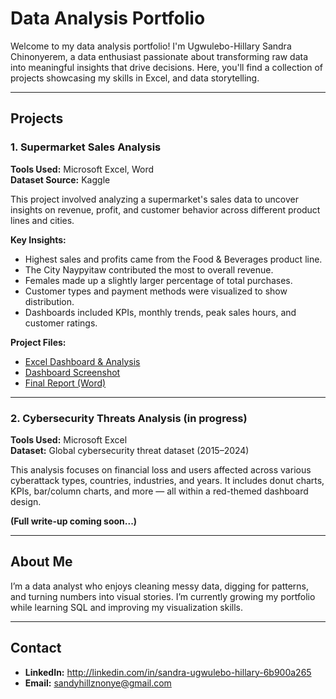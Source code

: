# Data Analysis Portfolio

Welcome to my data analysis portfolio! I'm Ugwulebo-Hillary Sandra Chinonyerem, a data enthusiast passionate about transforming raw data into meaningful insights that drive decisions. Here, you'll find a collection of projects showcasing my skills in Excel, and data storytelling.

---

## Projects

### 1. Supermarket Sales Analysis

**Tools Used:** Microsoft Excel, Word  
**Dataset Source:** Kaggle

This project involved analyzing a supermarket's sales data to uncover insights on revenue, profit, and customer behavior across different product lines and cities.

**Key Insights:**
- Highest sales and profits came from the Food & Beverages product line.
- The City Naypyitaw contributed the most to overall revenue.
- Females made up a slightly larger percentage of total purchases.
- Customer types and payment methods were visualized to show distribution.
- Dashboards included KPIs, monthly trends, peak sales hours, and customer ratings.

**Project Files:**
- [Excel Dashboard & Analysis](./Supermarket_Sales_Analysis/supermarket_sales.xlsx)
- [Dashboard Screenshot](./Supermarket_Sales_Analysis/SupermarketSales.png)
- [Final Report (Word)](./Supermarket_Sales_Analysis/Supermarket_Sales_Data_Analysis_Report.docx)

---

### 2. Cybersecurity Threats Analysis (in progress)

**Tools Used:** Microsoft Excel  
**Dataset:** Global cybersecurity threat dataset (2015–2024)

This analysis focuses on financial loss and users affected across various cyberattack types, countries, industries, and years. It includes donut charts, KPIs, bar/column charts, and more — all within a red-themed dashboard design.

**(Full write-up coming soon...)**

---

## About Me

I’m a data analyst who enjoys cleaning messy data, digging for patterns, and turning numbers into visual stories. I’m currently growing my portfolio while learning SQL and improving my visualization skills.

---

## Contact

- **LinkedIn:** http://linkedin.com/in/sandra-ugwulebo-hillary-6b900a265
- **Email:** sandyhillznonye@gmail.com
